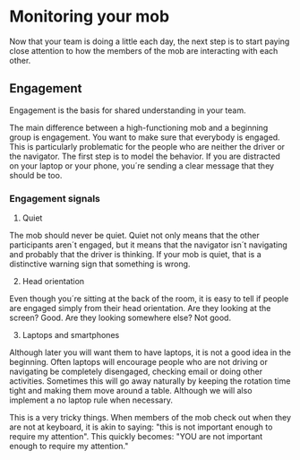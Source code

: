 # Monitoring your mob

Now that your team is doing a little each day, the next step is to start paying close attention to how the members of the mob are interacting with each other.

## Engagement

Engagement is the basis for shared understanding in your team.

The main difference between a high-functioning mob and a beginning group is engagement. You want to make sure that everybody is engaged. This is particularly problematic for the people who are neither the driver or the navigator. The first step is to model the behavior. If you are distracted on your laptop or your phone, you´re sending a clear message that they should be too.

### Engagement signals

   1. Quiet

   The mob should never be quiet. Quiet not only means that the other participants aren´t engaged, but it means that the navigator isn´t navigating and probably that the driver is thinking. If your mob is quiet, that is a distinctive warning sign that something is wrong.

   2. Head orientation

   Even though you´re sitting at the back of the room, it is easy to tell if people are engaged simply from their head orientation. Are they looking at the screen? Good. Are they looking somewhere else? Not good.

   3. Laptops and smartphones

   Although later you will want them to have laptops, it is not a good idea in the beginning. Often laptops will encourage people who are not driving or navigating be completely disengaged, checking email or doing other activities. Sometimes this will go away naturally by keeping the rotation time tight and making them move around a table. Although we will also implement a no laptop rule when necessary.

   This is a very tricky things. When members of the mob check out when they are not at keyboard, it is akin to saying: "this is not important enough to require my attention". This quickly becomes: "YOU are not important enough to require my attention."
